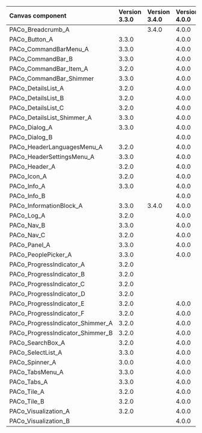 | Canvas component | Version 3.3.0 | Version 3.4.0 | Version 4.0.0 |
| :--- | :--- | :--- | :--- |
| PACo_Breadcrumb_A | | 3.4.0 | 4.0.0 |
| PACo_Button_A | 3.3.0 | | 4.0.0 |
| PACo_CommandBarMenu_A | 3.3.0 | | 4.0.0 |
| PACo_CommandBar_B | 3.3.0 | | 4.0.0 |
| PACo_CommandBar_Item_A | 3.2.0 | | 4.0.0 |
| PACo_CommandBar_Shimmer | 3.3.0 | | 4.0.0 |
| PACo_DetailsList_A | 3.2.0 | | 4.0.0 |
| PACo_DetailsList_B | 3.2.0 | | 4.0.0 |
| PACo_DetailsList_C | 3.2.0 | | 4.0.0 |
| PACo_DetailsList_Shimmer_A | 3.3.0 | | 4.0.0 |
| PACo_Dialog_A | 3.3.0 | | 4.0.0 |
| PACo_Dialog_B | | | 4.0.0 |
| PACo_HeaderLanguagesMenu_A | 3.2.0 | | 4.0.0 |
| PACo_HeaderSettingsMenu_A | 3.3.0 | | 4.0.0 |
| PACo_Header_A | 3.2.0 | | 4.0.0 |
| PACo_Icon_A | 3.2.0 | | 4.0.0 |
| PACo_Info_A | 3.3.0 | | 4.0.0 |
| PACo_Info_B | | | 4.0.0 |
| PACo_InformationBlock_A | 3.3.0 | 3.4.0 | 4.0.0 |
| PACo_Log_A | 3.2.0 | | 4.0.0 |
| PACo_Nav_B | 3.3.0 | | 4.0.0 |
| PACo_Nav_C | 3.2.0 | | 4.0.0 |
| PACo_Panel_A | 3.3.0 | | 4.0.0 |
| PACo_PeoplePicker_A | 3.3.0 | | 4.0.0 |
| PACo_ProgressIndicator_A | 3.2.0 | | |
| PACo_ProgressIndicator_B | 3.2.0 | | |
| PACo_ProgressIndicator_C | 3.2.0 | | |
| PACo_ProgressIndicator_D | 3.2.0 | | |
| PACo_ProgressIndicator_E | 3.2.0 | | 4.0.0 |
| PACo_ProgressIndicator_F | 3.2.0 | | 4.0.0 |
| PACo_ProgressIndicator_Shimmer_A | 3.2.0 | | 4.0.0 |
| PACo_ProgressIndicator_Shimmer_B | 3.2.0 | | 4.0.0 |
| PACo_SearchBox_A | 3.2.0 | | 4.0.0 |
| PACo_SelectList_A | 3.3.0 | | 4.0.0 |
| PACo_Spinner_A | 3.0.0 | | 4.0.0 |
| PACo_TabsMenu_A | 3.3.0 | | 4.0.0 |
| PACo_Tabs_A | 3.3.0 | | 4.0.0 |
| PACo_Tile_A | 3.2.0 | | 4.0.0 |
| PACo_Tile_B | 3.2.0 | | 4.0.0 |
| PACo_Visualization_A | 3.2.0 | | 4.0.0 |
| PACo_Visualization_B | | | 4.0.0 |
